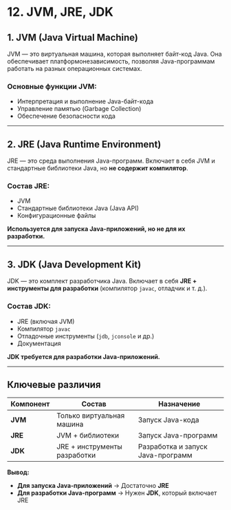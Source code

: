 # 12. JVM, JRE, JDK

## 1. **JVM (Java Virtual Machine)**
JVM — это виртуальная машина, которая выполняет байт-код Java. Она обеспечивает платформонезависимость, позволяя Java-программам работать на разных операционных системах.

### Основные функции JVM:
- Интерпретация и выполнение Java-байт-кода
- Управление памятью (Garbage Collection)
- Обеспечение безопасности кода

---

## 2. **JRE (Java Runtime Environment)**
JRE — это среда выполнения Java-программ. Включает в себя JVM и стандартные библиотеки Java, но **не содержит компилятор**.

### Состав JRE:
- JVM
- Стандартные библиотеки Java (Java API)
- Конфигурационные файлы

**Используется для запуска Java-приложений, но не для их разработки.**

---

## 3. **JDK (Java Development Kit)**
JDK — это комплект разработчика Java. Включает в себя **JRE + инструменты для разработки** (компилятор `javac`, отладчик и т. д.).

### Состав JDK:
- JRE (включая JVM)
- Компилятор `javac`
- Отладочные инструменты (`jdb`, `jconsole` и др.)
- Документация

**JDK требуется для разработки Java-приложений.**

---

## **Ключевые различия**
| Компонент | Состав | Назначение |
|-----------|--------|------------|
| **JVM** | Только виртуальная машина | Запуск Java-кода |
| **JRE** | JVM + библиотеки | Запуск Java-программ |
| **JDK** | JRE + инструменты разработки | Разработка и запуск Java-программ |

**Вывод:**  
- **Для запуска Java-приложений** → Достаточно **JRE**  
- **Для разработки Java-программ** → Нужен **JDK**, который включает JRE  

